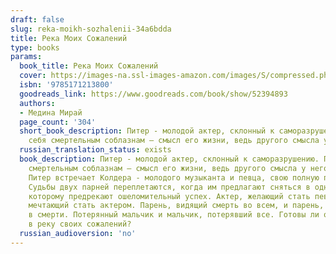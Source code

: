 ```yaml
---
draft: false
slug: reka-moikh-sozhalenii-34a6bdda
title: Река Моих Сожалений
type: books
params:
  book_title: Река Моих Сожалений
  cover: https://images-na.ssl-images-amazon.com/images/S/compressed.photo.goodreads.com/books/1584271264i/52394893.jpg
  isbn: '9785171213800'
  goodreads_link: https://www.goodreads.com/book/show/52394893
  authors:
  - Медина Мирай
  page_count: '304'
  short_book_description: Питер - молодой актер, склонный к саморазрушению. Подвергать
    себя смертельным соблазнам – смысл его жизни, ведь другого смысла у него нет.
  russian_translation_status: exists
  book_description: Питер - молодой актер, склонный к саморазрушению. Подвергать себя
    смертельным соблазнам – смысл его жизни, ведь другого смысла у него нет. Однажды
    Питер встречает Колдера - молодого музыканта и певца, свою полную противоположность.
    Судьбы двух парней переплетаются, когда им предлагают сняться в одном фильме,
    которому предрекают ошеломительный успех. Актер, желающий стать певцом, и певец,
    мечтающий стать актером. Парень, видящий смерть во всем, и парень, видящий жизнь
    в смерти. Потерянный мальчик и мальчик, потерявший все. Готовы ли они погрузиться
    в реку своих сожалений?
  russian_audioversion: 'no'
---
```

